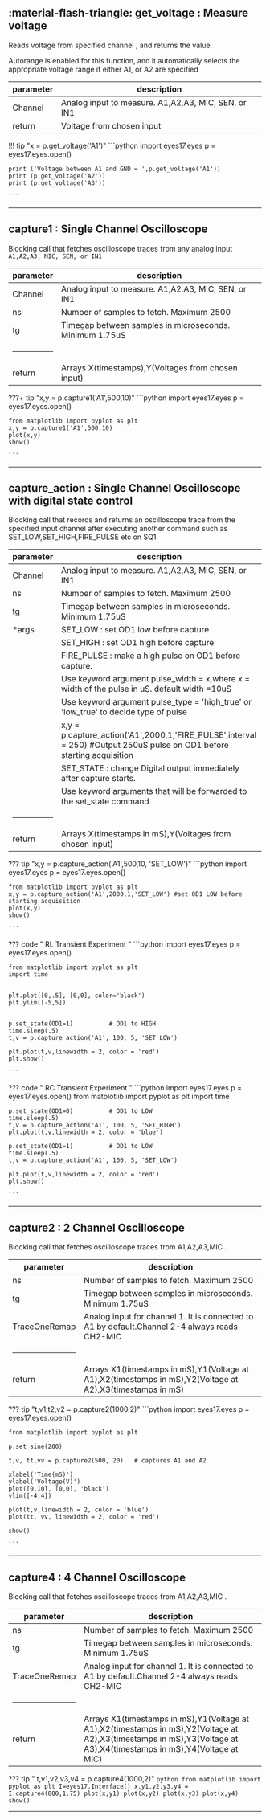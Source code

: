 
## :material-flash-triangle: get_voltage : Measure voltage 

Reads voltage from specified channel , and returns the value.


Autorange is enabled for this function, and it automatically selects the appropriate voltage range if either A1, or A2 are specified

|parameter      |  description  |
|---------      | -------       |
|Channel|   Analog input to measure. A1,A2,A3, MIC, SEN, or IN1  |
|return| Voltage from chosen input |

!!! tip "x = p.get_voltage('A1')"
	```python
	import eyes17.eyes
	p = eyes17.eyes.open()

	print ('Voltage between A1 and GND = ',p.get_voltage('A1'))
	print (p.get_voltage('A2'))
	print (p.get_voltage('A3'))

	```


<hr>


## capture1 : Single Channel Oscilloscope

Blocking call that fetches oscilloscope traces from any analog input `A1,A2,A3, MIC, SEN, or IN1`

|parameter      |  description  |
|---------      | -------       |
|Channel|   Analog input to measure. A1,A2,A3, MIC, SEN, or IN1  |
|ns             | Number of samples to fetch. Maximum 2500|
|tg            |  Timegap between samples in microseconds. Minimum 1.75uS|
| <hr> |
|return| Arrays X(timestamps),Y(Voltages from chosen input)|

???+ tip "x,y = p.capture1('A1',500,10)"
	```python
	import eyes17.eyes
	p = eyes17.eyes.open()

	from matplotlib import pyplot as plt
	x,y = p.capture1('A1',500,10)
	plot(x,y)
	show()

	```


<hr>


## capture_action : Single Channel Oscilloscope with digital state control

Blocking call that records and returns an oscilloscope trace from the specified input channel after executing another command
such as SET_LOW,SET_HIGH,FIRE_PULSE etc on SQ1

|parameter      |  description  |
|---------      | -------       |
|Channel|   Analog input to measure. A1,A2,A3, MIC, SEN, or IN1  |
|ns             | Number of samples to fetch. Maximum 2500|
|tg            |  Timegap between samples in microseconds. Minimum 1.75uS|
| \*args | SET_LOW    : set OD1 low before capture |
|        | SET_HIGH   : set OD1 high before capture |
|        | FIRE_PULSE : make a high pulse on OD1 before capture. |
|        | Use keyword argument pulse_width = x,where x = width of the pulse in uS. default width =10uS |
|        | Use keyword argument pulse_type = 'high_true' or 'low_true' to decide type of pulse |
|        | x,y = p.capture_action('A1',2000,1,'FIRE_PULSE',interval = 250) #Output 250uS pulse on OD1 before starting acquisition |
|        | SET_STATE  : change Digital output immediately after capture starts.|
|        | Use keyword arguments that will be forwarded to the set_state command |
| <hr> |
|return| Arrays X(timestamps in mS),Y(Voltages from chosen input)|

??? tip "x,y = p.capture_action('A1',500,10, 'SET_LOW')"
	```python
	import eyes17.eyes
	p = eyes17.eyes.open()

	from matplotlib import pyplot as plt
	x,y = p.capture_action('A1',2000,1,'SET_LOW') #set OD1 LOW before starting acquisition
	plot(x,y)
	show()

	```

??? code " RL Transient Experiment "
	```python
	import eyes17.eyes
	p = eyes17.eyes.open()

	from matplotlib import pyplot as plt
	import time


	plt.plot([0,.5], [0,0], color='black')
	plt.ylim([-5,5])


	p.set_state(OD1=1)			# OD1 to HIGH
	time.sleep(.5)
	t,v = p.capture_action('A1', 100, 5, 'SET_LOW')

	plt.plot(t,v,linewidth = 2, color = 'red')
	plt.show()

	```

??? code " RC Transient Experiment "
	```python
	import eyes17.eyes
	p = eyes17.eyes.open()
	from matplotlib import pyplot as plt
	import time

	p.set_state(OD1=0)			# OD1 to LOW
	time.sleep(.5)
	t,v = p.capture_action('A1', 100, 5, 'SET_HIGH')
	plt.plot(t,v,linewidth = 2, color = 'blue')

	p.set_state(OD1=1)			# OD1 to LOW
	time.sleep(.5)
	t,v = p.capture_action('A1', 100, 5, 'SET_LOW')

	plt.plot(t,v,linewidth = 2, color = 'red')
	plt.show()

	```

<hr>


## capture2 : 2 Channel Oscilloscope

Blocking call that fetches oscilloscope traces from A1,A2,A3,MIC .

|parameter      |  description  |
|---------      | -------       |
|ns             | Number of samples to fetch. Maximum 2500|
|tg            |  Timegap between samples in microseconds. Minimum 1.75uS|
|TraceOneRemap|   Analog input for channel 1. It is connected to A1 by default.Channel 2-4 always reads CH2-MIC|
| <hr> |
|return| Arrays X1(timestamps in mS),Y1(Voltage at A1),X2(timestamps in mS),Y2(Voltage at A2),X3(timestamps in mS)|

??? tip "t,v1,t2,v2 = p.capture2(1000,2)"
	```python
	import eyes17.eyes
	p = eyes17.eyes.open()

	from matplotlib import pyplot as plt

	p.set_sine(200)

	t,v, tt,vv = p.capture2(500, 20)   # captures A1 and A2

	xlabel('Time(mS)')
	ylabel('Voltage(V)')
	plot([0,10], [0,0], 'black')
	ylim([-4,4])

	plot(t,v,linewidth = 2, color = 'blue')
	plot(tt, vv, linewidth = 2, color = 'red')

	show()

	```

<hr>



## capture4 : 4 Channel Oscilloscope

Blocking call that fetches oscilloscope traces from A1,A2,A3,MIC .

|parameter      |  description  |
|---------      | -------       |
|ns             | Number of samples to fetch. Maximum 2500|
|tg            |  Timegap between samples in microseconds. Minimum 1.75uS|
|TraceOneRemap|   Analog input for channel 1. It is connected to A1 by default.Channel 2-4 always reads CH2-MIC|
| <hr> |
|return| Arrays X1(timestamps in mS),Y1(Voltage at A1),X2(timestamps in mS),Y2(Voltage at A2),X3(timestamps in mS),Y3(Voltage at A3),X4(timestamps in mS),Y4(Voltage at MIC)|

??? tip " t,v1,v2,v3,v4 = p.capture4(1000,2)"
	```python
	from matplotlib import pyplot as plt
	I=eyes17.Interface()
	x,y1,y2,y3,y4 = I.capture4(800,1.75)
	plot(x,y1)
	plot(x,y2)
	plot(x,y3)
	plot(x,y4)
	show()
	```

<hr>














